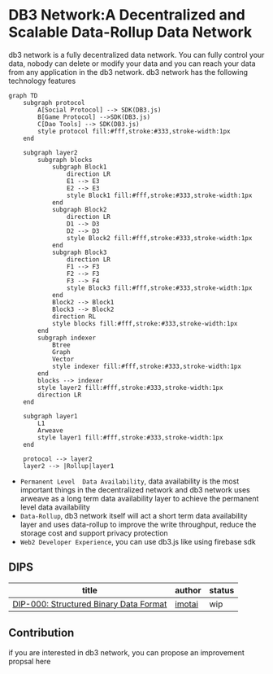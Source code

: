 # DB3 Network:A Decentralized and Scalable Data-Rollup Data Network



db3 network is a fully decentralized data network. You can fully control your data, nobody can delete or modify your data and you can reach your data from any application in the db3 network. db3 network has the following technology features
```mermaid
graph TD
    subgraph protocol
        A[Social Protocol] --> SDK(DB3.js)
        B[Game Protocol] -->SDK(DB3.js)
        C[Dao Tools] --> SDK(DB3.js)
        style protocol fill:#fff,stroke:#333,stroke-width:1px
    end

    subgraph layer2
        subgraph blocks
            subgraph Block1
                direction LR
                E1 --> E3
                E2 --> E3
                style Block1 fill:#fff,stroke:#333,stroke-width:1px
            end
            subgraph Block2
                direction LR
                D1 --> D3
                D2 --> D3
                style Block2 fill:#fff,stroke:#333,stroke-width:1px
            end
            subgraph Block3
                direction LR
                F1 --> F3
                F2 --> F3
                F3 --> F4
                style Block3 fill:#fff,stroke:#333,stroke-width:1px
            end
            Block2 --> Block1
            Block3 --> Block2
            direction RL
            style blocks fill:#fff,stroke:#333,stroke-width:1px
        end
        subgraph indexer
            Btree
            Graph
            Vector
            style indexer fill:#fff,stroke:#333,stroke-width:1px
        end
        blocks --> indexer
        style layer2 fill:#fff,stroke:#333,stroke-width:1px
        direction LR
    end

    subgraph layer1
        L1
        Arweave
        style layer1 fill:#fff,stroke:#333,stroke-width:1px
    end

    protocol --> layer2
    layer2 --> |Rollup|layer1
```

* `Permanent Level  Data Availability`, data availability is the most important things in the decentralized network and db3 network uses arweave as a long term data availability layer to achieve the permanent level data availability
* `Data-Rollup`, db3 network itself will act a short term data availability layer and uses data-rollup to improve the write throughput, reduce the storage cost and support privacy protection
* `Web2 Developer Experience`, you can use db3.js like using firebase sdk

## DIPS
| title   |    author     | status |
|----------|-------------|---------|
|[DIP-000: Structured Binary Data Format](./dips/dip-000.md)| [imotai](https://github.com/imotai) | wip |

## Contribution

if you are interested in db3 network, you can propose an improvement propsal here
